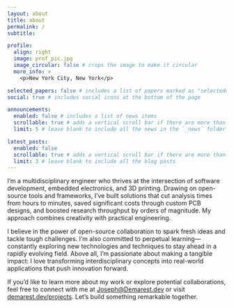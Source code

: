 ```yaml
---
layout: about
title: about
permalink: /
subtitle: 

profile:
  align: right
  image: prof_pic.jpg
  image_circular: false # crops the image to make it circular
  more_info: >
    <p>New York City, New York</p>

selected_papers: false # includes a list of papers marked as "selected={true}"
social: true # includes social icons at the bottom of the page

announcements:
  enabled: false # includes a list of news items
  scrollable: true # adds a vertical scroll bar if there are more than 3 news items
  limit: 5 # leave blank to include all the news in the `_news` folder

latest_posts:
  enabled: false
  scrollable: true # adds a vertical scroll bar if there are more than 3 new posts items
  limit: 3 # leave blank to include all the blog posts
---
```


I’m a multidisciplinary engineer who thrives at the intersection of software development, embedded electronics, and 3D printing. Drawing on open-source tools and frameworks, I’ve built solutions that cut analysis times from hours to minutes, saved significant costs through custom PCB designs, and boosted research throughput by orders of magnitude. My approach combines creativity with practical engineering.

I believe in the power of open-source collaboration to spark fresh ideas and tackle tough challenges. I’m also committed to perpetual learning—constantly exploring new technologies and techniques to stay ahead in a rapidly evolving field. Above all, I’m passionate about making a tangible impact: I love transforming interdisciplinary concepts into real-world applications that push innovation forward.

If you’d like to learn more about my work or explore potential collaborations, feel free to connect with me at [Joseph@Demarest.dev](mailto:Joseph@Demarest.dev) or visit [demarest.dev/projects](https://demarest.dev/projects/). Let’s build something remarkable together.

